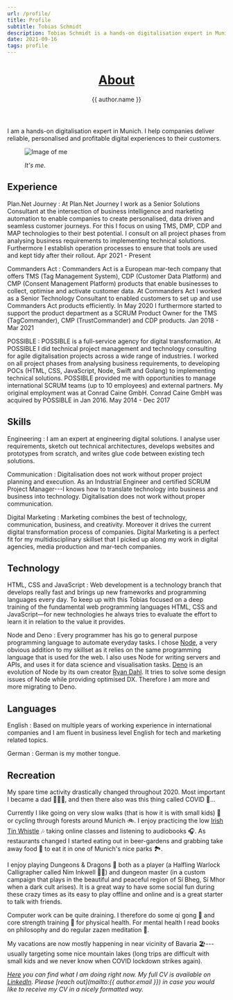 ```yaml
---
url: /profile/
title: Profile
subtitle: Tobias Schmidt
description: Tobias Schmidt is a hands-on digitalisation expert in Munich. He helps companies deliver reliable, personalised and profitable digital experiences to their customers.
date: 2021-09-16
tags: profile
---
```


<header>

# [About](/)

{{ author.name }}

</header>

I am a hands-on digitalisation expert in Munich. I help companies deliver reliable, personalised and profitable digital experiences to their customers.

<figure>

![Image of me](/assets/img/tobias-schmidt.jpeg)

<figcaption>

_It's me._

</figcaption>

</figure>

<section>

## Experience

Plan.Net Journey
: At Plan.Net Journey I work as a Senior Solutions Consultant at the intersection of business intelligence and marketing automation to enable companies to create personalised, data driven and seamless customer journeys. For this I focus on using TMS, DMP, CDP and MAP technologies to their best potential. I consult on all project phases from analysing business requirements to implementing technical solutions. Furthermore I establish operation processes to ensure that tools are used and kept tidy after their rollout. Apr 2021 - Present

Commanders Act
: Commanders Act is a European mar-tech company that offers TMS (Tag Management System), CDP (Customer Data Platform) and CMP (Consent Management Platform) products that enable businesses to collect, optimise and activate customer data. At Commanders Act I worked as a Senior Technology Consultant to enabled customers to set up and use Commanders Act products efficiently. In May 2020 I furthermore started to support the product department as a SCRUM Product Owner for the TMS (TagCommander), CMP (TrustCommander) and CDP products. Jan 2018 - Mar 2021

POSSIBLE
: POSSIBLE is a full-service agency for digital transformation. At POSSIBLE I did technical project management and technology consulting for agile digitalisation projects across a wide range of industries. I worked on all project phases from analysing business requirements, to developing POCs (HTML, CSS, JavaScript, Node, Swift and Golang) to implementing technical solutions. POSSIBLE provided me with opportunities to manage international SCRUM teams (up to 10 employees) and external partners. My original employment was at Conrad Caine GmbH. Conrad Caine GmbH was acquired by POSSIBLE in Jan 2016. May 2014 - Dec 2017

</section><section>

## Skills

Engineering
: I am an expert at engineering digital solutions. I analyse user requirements, sketch out technical architectures, develops websites and prototypes from scratch, and writes glue code between existing tech solutions.

Communication
: Digitalisation does not work without proper project planning and execution. As an Industrial Engineer and certified SCRUM Project Manager---I knows how to translate technology into business and business into technology. Digitalisation does not work without proper communication.

Digital Marketing
: Marketing combines the best of technology, communication, business, and creativity. Moreover it drives the current digital transformation process of companies. Digital Marketing is a perfect fit for my multidisciplinary skillset that I picked up along my work in digital agencies, media production and mar-tech companies.

</section><section>

## Technology

HTML, CSS and JavaScript
: Web development is a technology branch that develops really fast and brings up new frameworks and programming languages every day. To keep up with this Tobias focused on a deep training of the fundamental web programming languages HTML, CSS and JavaScript—for new technologies he always tries to evaluate the effort to learn it in relation to the value it provides.

Node and Deno
: Every programmer has his go to general purpose programming language to automate everyday tasks. I chose [Node](https://nodejs.org/en/), a very obvious addition to my skillset as it relies on the same programming language that is used for the web. I also uses Node for writing servers and APIs, and uses it for data science and visualisation tasks. [Deno](https://deno.land/) is an evolution of Node by its own creator [Ryan Dahl](https://en.wikipedia.org/wiki/Ryan_Dahl). It tries to solve some design issues of Node while providing optimised DX. Therefore I am more and more migrating to Deno.

</section><section>

## Languages

English
: Based on multiple years of working experience in international companies and I am fluent in business level English for tech and marketing related topics.

German
: German is my mother tongue.

</section><section>

## Recreation

My spare time activity drastically changed throughout 2020. Most important I became a dad 👨‍👩‍👧, and then there also was this thing called COVID 🦠...

Currently I like going on very slow walks (that is how it is with small kids) 🌲 or cycling through forests around Munich 🚲. I enjoy practicing the low [Irish Tin Whistle](/tunes/) 🎶 taking online classes and listening to audiobooks 🎧. As restaurants changed I started eating out in beer-gardens and grabbing take away food 🥙 to eat it in one of Munich's nice parks 🏞.

I enjoy playing Dungeons & Dragons 🐉 both as a player (a Halfling Warlock Calligrapher called Nim Inkwell 🧙🏻) and dungeon master (in a custom campaign that plays in the beautiful and peaceful region of Sí Bheg, Sí Mhor when a dark cult arises). It is a great way to have some social fun during these crazy times as its easy to play offline and online and is a great starter to talk with friends.

Computer work can be quite draining. I therefore do some qi gong 🥋 and core strength training 💪 for physical health. For mental health I read books on philosophy and do regular zazen meditation 🧘.

My vacations are now mostly happening in near vicinity of Bavaria 🏖---usually targeting some nice mountain lakes (long trips are difficult with small kids and we never know when COVID lockdown strikes again).

</section>

<footer>

_[Here](/now/) you can find what I am doing right now. My full CV is available on [LinkedIn](https://www.linkedin.com/in/{{author.x.userNames.linkedin}}). Please [reach out](mailto:{{ author.email }}) in case you would like to receive my CV in a nicely formatted way._

</footer>
